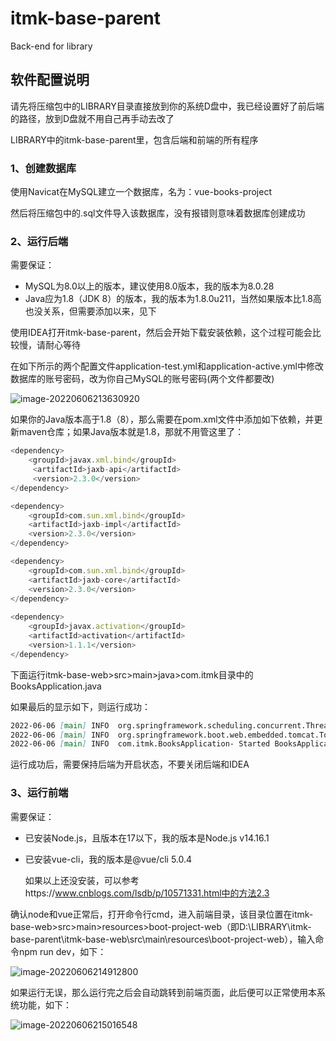 # itmk-base-parent
 Back-end for library
## 软件配置说明

请先将压缩包中的LIBRARY目录直接放到你的系统D盘中，我已经设置好了前后端的路径，放到D盘就不用自己再手动去改了

LIBRARY中的itmk-base-parent里，包含后端和前端的所有程序

### 1、创建数据库

使用Navicat在MySQL建立一个数据库，名为：vue-books-project

然后将压缩包中的.sql文件导入该数据库，没有报错则意味着数据库创建成功

### 2、运行后端

需要保证：

- MySQL为8.0以上的版本，建议使用8.0版本，我的版本为8.0.28
- Java应为1.8（JDK 8）的版本，我的版本为1.8.0u211，当然如果版本比1.8高也没关系，但需要添加以来，见下

使用IDEA打开itmk-base-parent，然后会开始下载安装依赖，这个过程可能会比较慢，请耐心等待

在如下所示的两个配置文件application-test.yml和application-active.yml中修改数据库的账号密码，改为你自己MySQL的账号密码(两个文件都要改)

![image-20220606213630920](asset/image-20220606213630920.png)

如果你的Java版本高于1.8（8），那么需要在pom.xml文件中添加如下依赖，并更新maven仓库；如果Java版本就是1.8，那就不用管这里了：

```javascript
<dependency>
	<groupId>javax.xml.bind</groupId>
     <artifactId>jaxb-api</artifactId>
     <version>2.3.0</version>
</dependency>

<dependency>
	<groupId>com.sun.xml.bind</groupId>
	<artifactId>jaxb-impl</artifactId>
	<version>2.3.0</version>
</dependency>

<dependency>
	<groupId>com.sun.xml.bind</groupId>
	<artifactId>jaxb-core</artifactId>
	<version>2.3.0</version>
</dependency>
            
<dependency>
	<groupId>javax.activation</groupId>
	<artifactId>activation</artifactId>
	<version>1.1.1</version>
</dependency>

```

下面运行itmk-base-web>src>main>java>com.itmk目录中的BooksApplication.java

如果最后的显示如下，则运行成功：

```markdown
2022-06-06 [main] INFO  org.springframework.scheduling.concurrent.ThreadPoolTaskExecutor- Initializing ExecutorService 'applicationTaskExecutor'
2022-06-06 [main] INFO  org.springframework.boot.web.embedded.tomcat.TomcatWebServer- Tomcat started on port(s): 8089 (http) with context path ''
2022-06-06 [main] INFO  com.itmk.BooksApplication- Started BooksApplication in 5.866 seconds (JVM running for 7.586)
```

运行成功后，需要保持后端为开启状态，不要关闭后端和IDEA

### 3、运行前端

需要保证：

- 已安装Node.js，且版本在17以下，我的版本是Node.js v14.16.1

- 已安装vue-cli，我的版本是@vue/cli 5.0.4

  如果以上还没安装，可以参考https://www.cnblogs.com/lsdb/p/10571331.html中的方法2.3

确认node和vue正常后，打开命令行cmd，进入前端目录，该目录位置在itmk-base-web>src>main>resources>boot-project-web（即D:\LIBRARY\itmk-base-parent\itmk-base-web\src\main\resources\boot-project-web），输入命令npm run dev，如下：

 ![image-20220606214912800](C:/Users/HUAWEI/Desktop/MdFile/asset/image-20220606214912800.png)

如果运行无误，那么运行完之后会自动跳转到前端页面，此后便可以正常使用本系统功能，如下：

 ![image-20220606215016548](C:/Users/HUAWEI/Desktop/MdFile/asset/image-20220606215016548.png)



